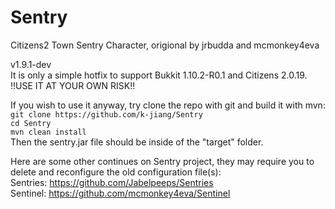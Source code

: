 # Sentry
Citizens2 Town Sentry Character, origional by jrbudda and mcmonkey4eva

v1.9.1-dev  
It is only a simple hotfix to support Bukkit 1.10.2-R0.1 and Citizens 2.0.19.  
!!USE IT AT YOUR OWN RISK!!

If you wish to use it anyway, try clone the repo with git and build it with mvn:  
`git clone https://github.com/k-jiang/Sentry`  
`cd Sentry`  
`mvn clean install`  
Then the sentry.jar file should be inside of the "target" folder.

Here are some other continues on Sentry project, they may require you to delete and reconfigure the old configuration file(s):  
Sentries: https://github.com/Jabelpeeps/Sentries  
Sentinel: https://github.com/mcmonkey4eva/Sentinel  
